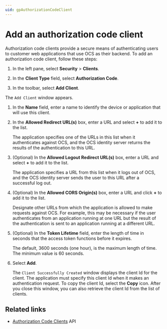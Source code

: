```yaml
---
uid: gpAuthorizationCodeClient
---
```

# Add an authorization code client

Authorization code clients provide a secure means of authenticating users to customer web applications that use OCS as their backend. To add an authorization code client, follow these steps:

1. In the left pane, select **Security** > **Clients**.

1. In the **Client Type** field, select **Authorization Code**.

1. In the toolbar, select **Add Client**.

  The `Add Client` window appears.

1. In the **Name** field, enter a name to identify the device or application that will use this client. 

1. In the **Allowed Redirect URL(s)** box, enter a URL and select **+** to add it to the list.

   The application specifies one of the URLs in this list when it authenticates against OCS, and the OCS identity server returns the results of the authentication to this URL.

1. (Optional) In the **Allowed Logout Redirect URL(s)** box, enter a URL and select **+** to add it to the list. 

   The application specifies a URL from this list when it logs out of OCS, and the OCS identity server sends the user to this URL after a successful log out.

1. (Optional) In the **Allowed CORS Origin(s)** box, enter a URL and click **+** to add it to the list.  

   Designate other URLs from which the application is allowed to make requests against OCS. For example, this may be necessary if the user authenticates from an application running at one URL but the result of the authentication is sent to an application running at a different URL.
   
1. (Optional) In the **Token Lifetime** field, enter the length of time in seconds that the access token functions before it expires.  

   The default, 3600 seconds (one hour), is the maximum length of time. The minimum value is 60 seconds.

1. Select **Add**.  

   The `Client Successfully Created` window displays the client Id for the client. The application must specify this client Id when it makes an authentication request. To copy the client Id, select the **Copy** icon. After you close this window, you can also retrieve the client Id from the list of clients.

## Related links

- [Authorization Code Clients](xref:identity-authorization-code-clients) API
